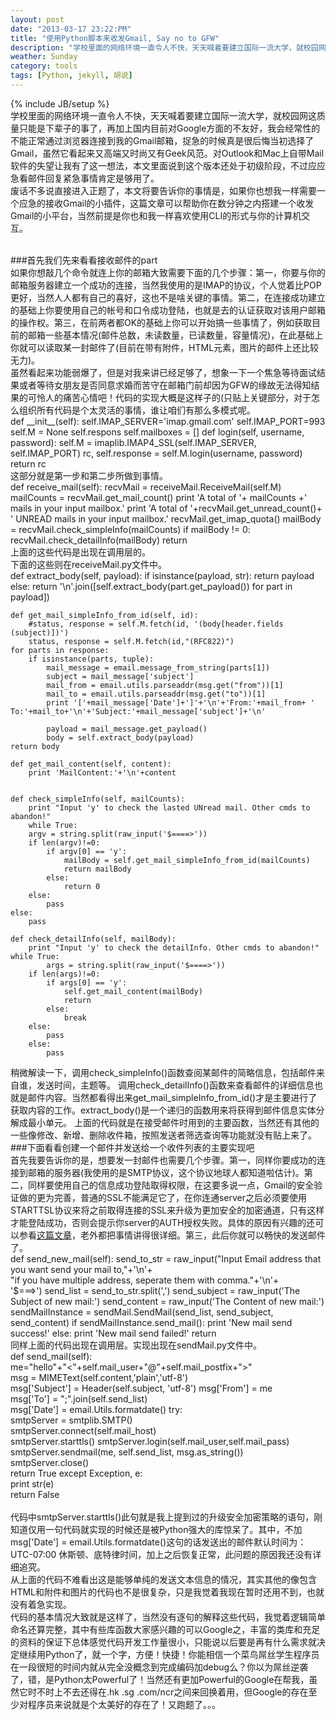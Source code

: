 ```yaml
---
layout: post
date: "2013-03-17 23:22:PM"
title: "使用Python脚本来收发Gmail, Say no to GFW"
description: "学校里面的网络环境一直令人不快，天天喊着要建立国际一流大学，就校园网这质量只能是下辈子的事了，再加上国内目前对Google方面的不友好，我会经常性的不能正常通过浏览器连接到我的Gmail邮箱，捉急的时候真是很后悔当初选择了Gmail，虽然它看起来又高端又时尚又有Geek风范。对Outlook和Mac自带Mail客户端的失望让我有了这一想法，本文里面说到这个版本还处于初级阶段，不过应急看邮件回复紧急事情肯定是够用了。"
weather: Sunday
category: tools 
tags: [Python, jekyll, 胡说]
---
```

{% include JB/setup %}
<br>
学校里面的网络环境一直令人不快，天天喊着要建立国际一流大学，就校园网这质量只能是下辈子的事了，再加上国内目前对Google方面的不友好，我会经常性的不能正常通过浏览器连接到我的Gmail邮箱，捉急的时候真是很后悔当初选择了Gmail，虽然它看起来又高端又时尚又有Geek风范。对Outlook和Mac上自带Mail软件的失望让我有了这一想法，本文里面说到这个版本还处于初级阶段，不过应应急看邮件回复紧急事情肯定是够用了。
<br>
废话不多说直接进入正题了，本文将要告诉你的事情是，如果你也想我一样需要一个应急的接收Gmail的小插件，这篇文章可以帮助你在数分钟之内搭建一个收发Gmail的小平台，当然前提是你也和我一样喜欢使用CLI的形式与你的计算机交互。

<br>
###首先我们先来看看接收邮件的part

<br>
如果你想敲几个命令就连上你的邮箱大致需要下面的几个步骤：第一，你要与你的邮箱服务器建立一个成功的连接，当然我使用的是IMAP的协议，个人觉着比POP更好，当然人人都有自己的喜好，这也不是啥关键的事情。第二，在连接成功建立的基础上你要使用自己的帐号和口令成功登陆，也就是去的认证获取对该用户邮箱的操作权。第三，在前两者都OK的基础上你可以开始搞一些事情了，例如获取目前的邮箱一些基本情况(邮件总数，未读数量，已读数量，容量情况)，在此基础上你就可以读取某一封邮件了(目前在带有附件，HTML元素，图片的邮件上还比较无力)。

<br>
虽然看起来功能弱爆了，但是对我来讲已经足够了，想象一下一个焦急等待面试结果或者等待女朋友是否同意求婚而苦守在邮箱门前却因为GFW的缘故无法得知结果的可怜人的痛苦心情吧！代码的实现大概是这样子的(只贴上关键部分，对于怎么组织所有代码是个太灵活的事情，谁让咱们有那么多模式呢。

<br>
	def __init__(self): 
		self.IMAP_SERVER='imap.gmail.com'
		self.IMAP_PORT=993
		self.M = None
		self.respons
		self.mailboxes = [] 
	def login(self, username, password): 
		self.M = imaplib.IMAP4_SSL(self.IMAP_SERVER, self.IMAP_PORT) 
		rc, self.response = self.M.login(username, password) 
		return rc 
<br>
这部分就是第一步和第二步所做到事情。
<br>
	def receive_mail(self):       
		recvMail = receiveMail.ReceiveMail(self.M) 
		mailCounts = recvMail.get_mail_count()
		print 'A total of '+ mailCounts +' mails in your input mailbox.'
		print 'A total of '+recvMail.get_unread_count()+ ' UNREAD mails in your input mailbox.'
		recvMail.get_imap_quota()
		mailBody = recvMail.check_simpleInfo(mailCounts)
		if mailBody != 0:
			recvMail.check_detailInfo(mailBody)
		return

<br>
上面的这些代码是出现在调用层的。
<br>
下面的这些则在receiveMail.py文件中。
<br>
    def extract_body(self, payload):
    	if isinstance(payload, str):
		return payload
	else:
		return '\n'.join([self.extract_body(part.get_payload()) for part in payload])
  
    def get_mail_simpleInfo_from_id(self, id): 
        #status, response = self.M.fetch(id, '(body[header.fields (subject)])') 
        status, response = self.M.fetch(id,"(RFC822)") 
	for parts in response:
		if isinstance(parts, tuple):
			mail_message = email.message_from_string(parts[1])
			subject = mail_message['subject']
			mail_from = email.utils.parseaddr(msg.get("from"))[1]
			mail_to = email.utils.parseaddr(msg.get("to"))[1]
			print '['+mail_message['Date']+']'+'\n'+'From:'+mail_from+ ' To:'+mail_to+'\n'+'Subject:'+mail_message['subject']+'\n'

			payload = mail_message.get_payload()
			body = self.extract_body(payload)
	return body
  
    def get_mail_content(self, content):
    	print 'MailContent:'+'\n'+content
    
    
    def check_simpleInfo(self, mailCounts):
    	print "Input 'y' to check the lasted UNread mail. Other cmds to abandon!"
    	while True:
		argv = string.split(raw_input('$====>'))
		if len(argv)!=0:
			if argv[0] == 'y':
				mailBody = self.get_mail_simpleInfo_from_id(mailCounts)
				return mailBody
			else:
				return 0
		else:
			pass
	else:
		pass

    def check_detailInfo(self, mailBody):
    	print "Input 'y' to check the detailInfo. Other cmds to abandon!"
	while True:
    		args = string.split(raw_input('$====>'))
		if len(args)!=0:
			if args[0] == 'y':
				self.get_mail_content(mailBody)
				return
			else:
				break
		else:
			pass
    	else:
    		pass	

稍微解读一下，调用check_simpleInfo()函数查阅某邮件的简略信息，包括邮件来自谁，发送时间，主题等。
调用check_detailInfo()函数来查看邮件的详细信息也就是邮件内容。当然都看得出来get_mail_simpleInfo_from_id()才是主要进行了获取内容的工作。extract_body()是一个递归的函数用来将获得到邮件信息实体分解成最小单元。
上面的代码就是在接受邮件时用到的主要函数，当然还有其他的一些像修改、新增、删除收件箱，按照发送者筛选查询等功能就没有贴上来了。
<br>
###下面看看创建一个邮件并发送给一个收件列表的主要实现吧
<br>
首先我要告诉你的是，想要发一封邮件也需要几个步骤。第一，同样你要成功的连接到邮箱的服务器(我使用的是SMTP协议，这个协议地球人都知道啦估计)。第二，同样要使用自己的信息成功登陆取得权限，在这要多说一点，Gmail的安全验证做的更为完善，普通的SSL不能满足它了，在你连通server之后必须要使用STARTTSL协议来将之前取得连接的SSL来升级为更加安全的加密通道，只有这样才能登陆成功，否则会提示你server的AUTH授权失败。具体的原因有兴趣的还可以参看[这篇文章](https://www.fastmail.fm/help/technology_ssl_vs_tls_starttls.html)，老外都把事情讲得很详细。第三，此后你就可以畅快的发送邮件了。
<br>
    def send_new_mail(self):
	send_to_str = raw_input("Input Email address that you want send your mail to,"+'\n'+\
	"if you have multiple address, seperate them with comma."+'\n'+\
	'$===>')
	send_list = send_to_str.split(',')
	send_subject  = raw_input('The Subject of new mail:')
	send_content  = raw_input('The Content of new mail:')
    	sendMailInstance = sendMail.SendMail(send_list, send_subject, send_content)
	if sendMailInstance.send_mail():
		print 'New mail send success!'
	else:
		print 'New mail send failed!'
    	return
<br>
同样上面的代码出现在调用层。实现出现在sendMail.py文件中。
<br>
    def send_mail(self):  
	me="hello"+"<"+self.mail_user+"@"+self.mail_postfix+">"  
	msg = MIMEText(self.content,'plain','utf-8')  
	msg['Subject'] = Header(self.subject, 'utf-8')
	msg['From'] = me      
	msg['To'] = ";".join(self.send_list)  
	msg['Date'] = email.Utils.formatdate()
	try:  
		smtpServer = smtplib.SMTP()  
		smtpServer.connect(self.mail_host)  
		smtpServer.starttls()
		smtpServer.login(self.mail_user,self.mail_pass)  
		smtpServer.sendmail(me, self.send_list, msg.as_string())  
		smtpServer.close()  
		return True 
	except Exception, e:  
		print str(e)  
		return False  
<br>
代码中smtpServer.starttls()此句就是我上提到过的升级安全加密策略的语句，刚知道仅用一句代码就实现的时候还是被Python强大的库惊呆了。其中，不加msg['Date'] = email.Utils.formatdate()这句的话发送出的邮件默认时间为：UTC-07:00 休斯顿、底特律时间，加上之后恢复正常，此问题的原因我还没有详细追究。
<br>
从上面的代码不难看出这是能够单纯的发送文本信息的情况，其实其他的像包含HTML和附件和图片的代码也不是很复杂，只是我觉着我现在暂时还用不到，也就没有着急实现。
<br>
代码的基本情况大致就是这样了，当然没有逐句的解释这些代码，我觉着逻辑简单命名还算完整，其中有些库函数大家感兴趣的可以Google之，丰富的类库和充足的资料的保证下总体感觉代码开发工作量很小，只能说以后要是再有什么需求就决定继续用Python了，就一个字，方便！快捷！你能相信一个菜鸟屌丝学生程序员在一段很短的时间内就从完全没概念到完成编码加debug么？你以为屌丝逆袭了，错，是Python太Powerful了！当然还有更加Powerful的Google在帮我，虽然它时不时上不去还得在.hk .sg .com/ncr之间来回换着用，但Google的存在至少对程序员来说就是个太美好的存在了！又跑题了。。。
